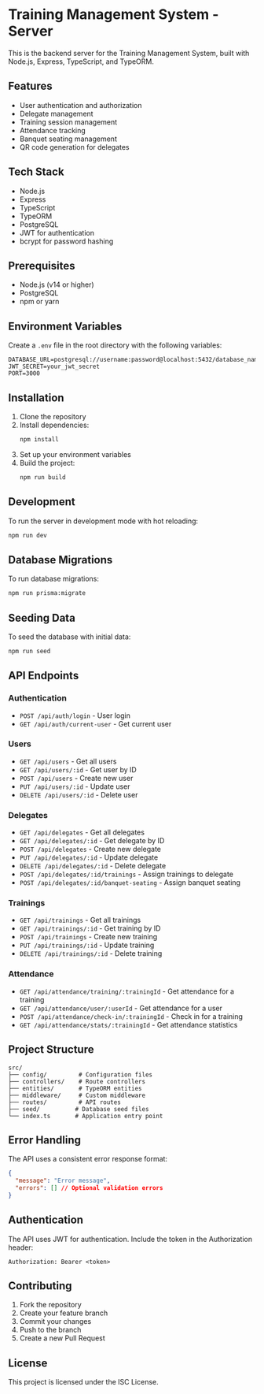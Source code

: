 # Training Management System - Server

This is the backend server for the Training Management System, built with Node.js, Express, TypeScript, and TypeORM.

## Features

- User authentication and authorization
- Delegate management
- Training session management
- Attendance tracking
- Banquet seating management
- QR code generation for delegates

## Tech Stack

- Node.js
- Express
- TypeScript
- TypeORM
- PostgreSQL
- JWT for authentication
- bcrypt for password hashing

## Prerequisites

- Node.js (v14 or higher)
- PostgreSQL
- npm or yarn

## Environment Variables

Create a `.env` file in the root directory with the following variables:

```env
DATABASE_URL=postgresql://username:password@localhost:5432/database_name
JWT_SECRET=your_jwt_secret
PORT=3000
```

## Installation

1. Clone the repository
2. Install dependencies:
   ```bash
   npm install
   ```
3. Set up your environment variables
4. Build the project:
   ```bash
   npm run build
   ```

## Development

To run the server in development mode with hot reloading:

```bash
npm run dev
```

## Database Migrations

To run database migrations:

```bash
npm run prisma:migrate
```

## Seeding Data

To seed the database with initial data:

```bash
npm run seed
```

## API Endpoints

### Authentication

- `POST /api/auth/login` - User login
- `GET /api/auth/current-user` - Get current user

### Users

- `GET /api/users` - Get all users
- `GET /api/users/:id` - Get user by ID
- `POST /api/users` - Create new user
- `PUT /api/users/:id` - Update user
- `DELETE /api/users/:id` - Delete user

### Delegates

- `GET /api/delegates` - Get all delegates
- `GET /api/delegates/:id` - Get delegate by ID
- `POST /api/delegates` - Create new delegate
- `PUT /api/delegates/:id` - Update delegate
- `DELETE /api/delegates/:id` - Delete delegate
- `POST /api/delegates/:id/trainings` - Assign trainings to delegate
- `POST /api/delegates/:id/banquet-seating` - Assign banquet seating

### Trainings

- `GET /api/trainings` - Get all trainings
- `GET /api/trainings/:id` - Get training by ID
- `POST /api/trainings` - Create new training
- `PUT /api/trainings/:id` - Update training
- `DELETE /api/trainings/:id` - Delete training

### Attendance

- `GET /api/attendance/training/:trainingId` - Get attendance for a training
- `GET /api/attendance/user/:userId` - Get attendance for a user
- `POST /api/attendance/check-in/:trainingId` - Check in for a training
- `GET /api/attendance/stats/:trainingId` - Get attendance statistics

## Project Structure

```
src/
├── config/         # Configuration files
├── controllers/    # Route controllers
├── entities/       # TypeORM entities
├── middleware/     # Custom middleware
├── routes/         # API routes
├── seed/          # Database seed files
└── index.ts       # Application entry point
```

## Error Handling

The API uses a consistent error response format:

```json
{
  "message": "Error message",
  "errors": [] // Optional validation errors
}
```

## Authentication

The API uses JWT for authentication. Include the token in the Authorization header:

```
Authorization: Bearer <token>
```

## Contributing

1. Fork the repository
2. Create your feature branch
3. Commit your changes
4. Push to the branch
5. Create a new Pull Request

## License

This project is licensed under the ISC License.

